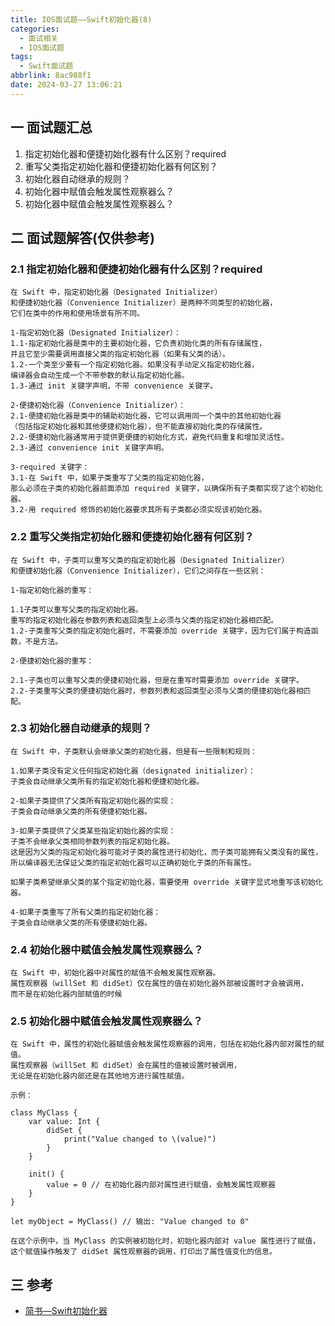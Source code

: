 ```yaml
---
title: IOS面试题——Swift初始化器(8)
categories:
  - 面试相关
  - IOS面试题
tags:
  - Swift面试题
abbrlink: 8ac988f1
date: 2024-03-27 13:06:21
---
```

## 一 面试题汇总

1. 指定初始化器和便捷初始化器有什么区别？required
2. 重写父类指定初始化器和便捷初始化器有何区别？
3. 初始化器自动继承的规则？
4. 初始化器中赋值会触发属性观察器么？
5. 初始化器中赋值会触发属性观察器么？<!--more-->

## 二 面试题解答(仅供参考)

### 2.1 指定初始化器和便捷初始化器有什么区别？required

```
在 Swift 中，指定初始化器（Designated Initializer）
和便捷初始化器（Convenience Initializer）是两种不同类型的初始化器，
它们在类中的作用和使用场景有所不同。

1-指定初始化器（Designated Initializer）：
1.1-指定初始化器是类中的主要初始化器，它负责初始化类的所有存储属性，
并且它至少需要调用直接父类的指定初始化器（如果有父类的话）。
1.2-一个类至少要有一个指定初始化器。如果没有手动定义指定初始化器，
编译器会自动生成一个不带参数的默认指定初始化器。
1.3-通过 init 关键字声明，不带 convenience 关键字。

2-便捷初始化器（Convenience Initializer）：
2.1-便捷初始化器是类中的辅助初始化器，它可以调用同一个类中的其他初始化器
（包括指定初始化器和其他便捷初始化器），但不能直接初始化类的存储属性。
2.2-便捷初始化器通常用于提供更便捷的初始化方式，避免代码重复和增加灵活性。
2.3-通过 convenience init 关键字声明。

3-required 关键字：
3.1-在 Swift 中，如果子类重写了父类的指定初始化器，
那么必须在子类的初始化器前面添加 required 关键字，以确保所有子类都实现了这个初始化器。
3.2-用 required 修饰的初始化器要求其所有子类都必须实现该初始化器。
```

### 2.2 重写父类指定初始化器和便捷初始化器有何区别？

```
在 Swift 中，子类可以重写父类的指定初始化器（Designated Initializer）
和便捷初始化器（Convenience Initializer），它们之间存在一些区别：

1-指定初始化器的重写：

1.1子类可以重写父类的指定初始化器。
重写的指定初始化器在参数列表和返回类型上必须与父类的指定初始化器相匹配。
1.2-子类重写父类的指定初始化器时，不需要添加 override 关键字，因为它们属于构造函数，不是方法。

2-便捷初始化器的重写：

2.1-子类也可以重写父类的便捷初始化器，但是在重写时需要添加 override 关键字。
2.2-子类重写父类的便捷初始化器时，参数列表和返回类型必须与父类的便捷初始化器相匹配。
```

### 2.3 初始化器自动继承的规则？

```
在 Swift 中，子类默认会继承父类的初始化器，但是有一些限制和规则：

1.如果子类没有定义任何指定初始化器（designated initializer）：
子类会自动继承父类所有的指定初始化器和便捷初始化器。

2-如果子类提供了父类所有指定初始化器的实现：
子类会自动继承父类的所有便捷初始化器。

3-如果子类提供了父类某些指定初始化器的实现：
子类不会继承父类相同参数列表的指定初始化器。
这是因为父类的指定初始化器可能对子类的属性进行初始化，而子类可能拥有父类没有的属性，
所以编译器无法保证父类的指定初始化器可以正确初始化子类的所有属性。

如果子类希望继承父类的某个指定初始化器，需要使用 override 关键字显式地重写该初始化器。

4-如果子类重写了所有父类的指定初始化器：
子类会自动继承父类的所有便捷初始化器。
```

### 2.4 初始化器中赋值会触发属性观察器么？

```
在 Swift 中，初始化器中对属性的赋值不会触发属性观察器。
属性观察器（willSet 和 didSet）仅在属性的值在初始化器外部被设置时才会被调用，
而不是在初始化器内部赋值的时候
```
### 2.5 初始化器中赋值会触发属性观察器么？

```
在 Swift 中，属性的初始化器赋值会触发属性观察器的调用，包括在初始化器内部对属性的赋值。
属性观察器（willSet 和 didSet）会在属性的值被设置时被调用，
无论是在初始化器内部还是在其他地方进行属性赋值。

示例：

class MyClass {
    var value: Int {
        didSet {
            print("Value changed to \(value)")
        }
    }
    
    init() {
        value = 0 // 在初始化器内部对属性进行赋值，会触发属性观察器
    }
}

let myObject = MyClass() // 输出: "Value changed to 0"

在这个示例中，当 MyClass 的实例被初始化时，初始化器内部对 value 属性进行了赋值，
这个赋值操作触发了 didSet 属性观察器的调用，打印出了属性值变化的信息。
```

## 三 参考

* [简书—Swift初始化器](https://www.jianshu.com/p/410f01d9e638)

